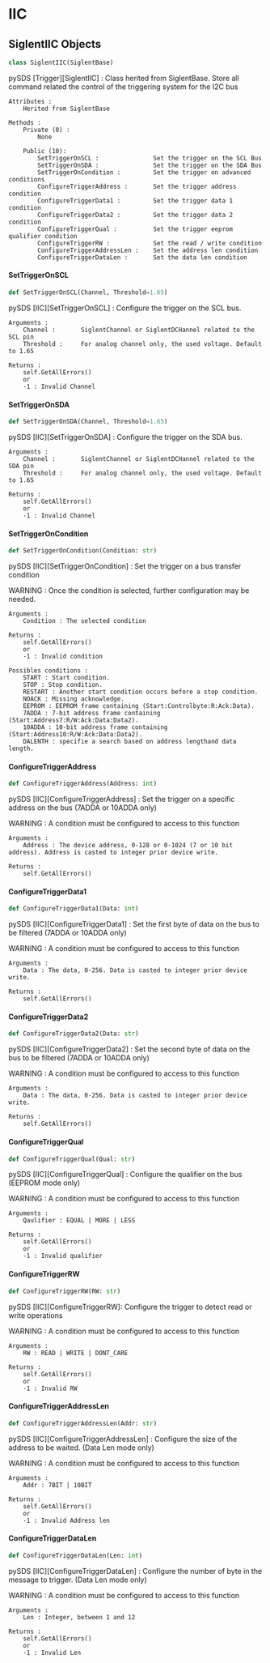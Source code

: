 <a id="IIC"></a>

# IIC

<a id="IIC.SiglentIIC"></a>

## SiglentIIC Objects

```python
class SiglentIIC(SiglentBase)
```

pySDS [Trigger][SiglentIIC] :   Class herited from SiglentBase.
                                Store all command related the control of the triggering system for the I2C bus

    Attributes :
        Herited from SiglentBase

    Methods :
        Private (0) :
            None

        Public (10):
            SetTriggerOnSCL :               Set the trigger on the SCL Bus
            SetTriggerOnSDA :               Set the trigger on the SDA Bus
            SetTriggerOnCondition :         Set the trigger on advanced conditions
            ConfigureTriggerAddress :       Set the trigger address condition
            ConfigureTriggerData1 :         Set the trigger data 1 condition
            ConfigureTriggerData2 :         Set the trigger data 2 condition
            ConfigureTriggerQual :          Set the trigger eeprom qualifier condition
            ConfigureTriggerRW :            Set the read / write condition
            ConfigureTriggerAddressLen :    Set the address len condition
            ConfigureTriggerDataLen :       Set the data len condition

<a id="IIC.SiglentIIC.SetTriggerOnSCL"></a>

#### SetTriggerOnSCL

```python
def SetTriggerOnSCL(Channel, Threshold=1.65)
```

pySDS [IIC][SetTriggerOnSCL] : Configure the trigger on the SCL bus.

    Arguments :
        Channel :       SiglentChannel or SiglentDCHannel related to the SCL pin
        Threshold :     For analog channel only, the used voltage. Default to 1.65

    Returns :
        self.GetAllErrors()
        or
        -1 : Invalid Channel

<a id="IIC.SiglentIIC.SetTriggerOnSDA"></a>

#### SetTriggerOnSDA

```python
def SetTriggerOnSDA(Channel, Threshold=1.65)
```

pySDS [IIC][SetTriggerOnSDA] : Configure the trigger on the SDA bus.

    Arguments :
        Channel :       SiglentChannel or SiglentDCHannel related to the SDA pin
        Threshold :     For analog channel only, the used voltage. Default to 1.65

    Returns :
        self.GetAllErrors()
        or
        -1 : Invalid Channel

<a id="IIC.SiglentIIC.SetTriggerOnCondition"></a>

#### SetTriggerOnCondition

```python
def SetTriggerOnCondition(Condition: str)
```

pySDS [IIC][SetTriggerOnCondition] : Set the trigger on a bus transfer condition

WARNING : Once the condition is selected, further configuration may be needed.

    Arguments :
        Condition : The selected condition

    Returns :
        self.GetAllErrors()
        or
        -1 : Invalid condition

    Possibles conditions :
        START : Start condition.
        STOP : Stop condition.
        RESTART : Another start condition occurs before a stop condition.
        NOACK : Missing acknowledge.
        EEPROM : EEPROM frame containing (Start:Controlbyte:R:Ack:Data).
        7ADDA : 7-bit address frame containing (Start:Address7:R/W:Ack:Data:Data2).
        10ADDA : 10-bit address frame containing (Start:Address10:R/W:Ack:Data:Data2).
        DALENTH : specifie a search based on address lengthand data length.

<a id="IIC.SiglentIIC.ConfigureTriggerAddress"></a>

#### ConfigureTriggerAddress

```python
def ConfigureTriggerAddress(Address: int)
```

pySDS [IIC][ConfigureTriggerAddress] : Set the trigger on a specific address on the bus (7ADDA or 10ADDA only)

WARNING : A condition must be configured to access to this function

    Arguments :
        Address : The device address, 0-128 or 0-1024 (7 or 10 bit address). Address is casted to integer prior device write.

    Returns :
        self.GetAllErrors()

<a id="IIC.SiglentIIC.ConfigureTriggerData1"></a>

#### ConfigureTriggerData1

```python
def ConfigureTriggerData1(Data: int)
```

pySDS [IIC][ConfigureTriggerData1] : Set the first byte of data on the bus to be filtered (7ADDA or 10ADDA only)

WARNING : A condition must be configured to access to this function

    Arguments :
        Data : The data, 0-256. Data is casted to integer prior device write.

    Returns :
        self.GetAllErrors()

<a id="IIC.SiglentIIC.ConfigureTriggerData2"></a>

#### ConfigureTriggerData2

```python
def ConfigureTriggerData2(Data: str)
```

pySDS [IIC][ConfigureTriggerData2] : Set the second byte of data on the bus to be filtered (7ADDA or 10ADDA only)

WARNING : A condition must be configured to access to this function

    Arguments :
        Data : The data, 0-256. Data is casted to integer prior device write.

    Returns :
        self.GetAllErrors()

<a id="IIC.SiglentIIC.ConfigureTriggerQual"></a>

#### ConfigureTriggerQual

```python
def ConfigureTriggerQual(Qual: str)
```

pySDS [IIC][ConfigureTriggerQual] : Configure the qualifier on the bus (EEPROM mode only)

WARNING : A condition  must be configured to access to this function

    Arguments :
        Qaulifier : EQUAL | MORE | LESS

    Returns :
        self.GetAllErrors()
        or
        -1 : Invalid qualifier

<a id="IIC.SiglentIIC.ConfigureTriggerRW"></a>

#### ConfigureTriggerRW

```python
def ConfigureTriggerRW(RW: str)
```

pySDS [IIC][ConfigureTriggerRW]: Configure the trigger to detect read or write operations

WARNING : A condition must be configured to access to this function

    Arguments :
        RW : READ | WRITE | DONT_CARE

    Returns :
        self.GetAllErrors()
        or
        -1 : Invalid RW

<a id="IIC.SiglentIIC.ConfigureTriggerAddressLen"></a>

#### ConfigureTriggerAddressLen

```python
def ConfigureTriggerAddressLen(Addr: str)
```

pySDS [IIC][ConfigureTriggerAddressLen] : Configure the size of the address to be waited. (Data Len mode only)

WARNING : A condition must be configured to access to this function

    Arguments :
        Addr : 7BIT | 10BIT

    Returns :
        self.GetAllErrors()
        or
        -1 : Invalid Address len

<a id="IIC.SiglentIIC.ConfigureTriggerDataLen"></a>

#### ConfigureTriggerDataLen

```python
def ConfigureTriggerDataLen(Len: int)
```

pySDS [IIC][ConfigureTriggerDataLen] : Configure the number of byte in the message to trigger. (Data Len mode only)

WARNING : A condition must be configured to access to this function

    Arguments :
        Len : Integer, between 1 and 12

    Returns :
        self.GetAllErrors()
        or
        -1 : Invalid Len

